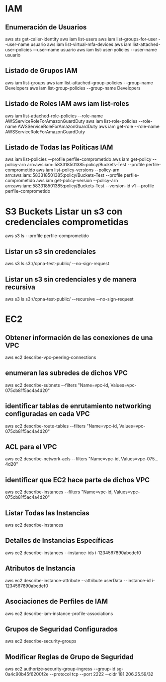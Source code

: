 # IAM
## Enumeración de Usuarios
aws sts get-caller-identity
aws iam list-users
aws iam list-groups-for-user --user-name usuario
aws iam list-virtual-mfa-devices
aws iam list-attached-user-policies --user-name usuario
aws iam list-user-policies --user-name usuario
		
## Listado de Grupos IAM
aws iam list-groups
aws iam list-attached-group-policies --group-name Developers
aws iam list-group-policies --group-name Developers
		
## Listado de Roles IAM	aws iam list-roles
aws iam list-attached-role-policies --role-name AWSServiceRoleForAmazonGuardDuty
aws iam list-role-policies --role-name AWSServiceRoleForAmazonGuardDuty
aws iam get-role --role-name AWSServiceRoleForAmazonGuardDuty
		
## Listado de Todas las Políticas IAM	
aws iam list-policies --profile perfile-comprometido
aws iam get-policy --policy-arn arn:aws:iam::583318501385:policy/Buckets-Test --profile perfile-comprometido
aws iam list-policy-versions --policy-arn arn:aws:iam::583318501385:policy/Buckets-Test --profile perfile-comprometido
aws iam get-policy-version --policy-arn arn:aws:iam::583318501385:policy/Buckets-Test --version-id v1 --profile perfile-comprometido
		
# S3 Buckets	Listar un s3 con credenciales comprometidas
aws s3 ls --profile perfile-comprometido

## Listar un s3 sin credenciales
aws s3 ls s3://cpna-test-public/ --no-sign-request

## Listar un s3 sin credenciales y de manera recursiva
aws s3 ls s3://cpna-test-public/ --recursive  --no-sign-request
		
# EC2	
## Obtener información de las conexiones de una VPC
aws ec2 describe-vpc-peering-connections

## enumeran las subredes de dichos VPC	
aws ec2 describe-subnets --filters "Name=vpc-id, Values=vpc-075cb81f5ac4a4d20"

## identificar tablas de enrutamiento networking configuradas en cada VPC	
aws ec2 describe-route-tables --filters "Name=vpc-id, Values=vpc-075cb81f5ac4a4d20"

## ACL para el VPC	
aws ec2 describe-network-acls --filters "Name=vpc-id, Values=vpc-075…4d20"

## identificar que EC2 hace parte de dichos VPC	
aws ec2 describe-instances --filters "Name=vpc-id, Values=vpc-075cb81f5ac4a4d20"

## Listar Todas las Instancias	
aws ec2 describe-instances

## Detalles de Instancias Específicas
aws ec2 describe-instances --instance-ids i-1234567890abcdef0

## Atributos de Instancia	
aws ec2 describe-instance-attribute --attribute userData --instance-id i-1234567890abcdef0

## Asociaciones de Perfiles de IAM	
aws ec2 describe-iam-instance-profile-associations

## Grupos de Seguridad Configurados	
aws ec2 describe-security-groups

## Modificar Reglas de Grupo de Seguridad	
aws ec2 authorize-security-group-ingress --group-id sg-0a4c90b45f6200f2e --protocol tcp --port 2222 --cidr 181.206.25.59/32


